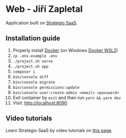 # Web - Jiří Zapletal
Application built on [Strategio SaaS](https://github.com/strategio-digital/saas).  

## Installation guide

1. Properly install [Docker](https://docs.docker.com/desktop/) (on Windows [Docker WSL2](https://docs.docker.com/desktop/windows/wsl/))
2. `cp .env.example .env`
3. `./project.sh serve`
4. `./project.sh app`
5. `composer i`
6. `bin/console diff`
7. `bin/console migrate`
8. `bin/console permissions:update`
9. `bin/console user:create-admin <email> <password>`
10. Exit container by `exit` and then run `yarn && yarn dev`
11. Visit: [http://localhost:8090](http://localhost:8090)

## Video tutorials
Learn Strategio SaaS by video tutorials on [this page](https://github.com/strategio-digital/saas#tutorials).